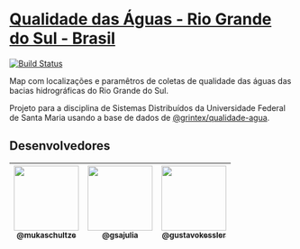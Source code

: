 # [Qualidade das Águas - Rio Grande do Sul - Brasil](https://mukaschultze.github.io/qualidade-agua/)

[![Build Status](https://travis-ci.com/mukaschultze/qualidade-agua.svg?branch=master)](https://travis-ci.com/mukaschultze/qualidade-agua)

Map com localizações e paramêtros de coletas de qualidade das águas das bacias hidrográficas do Rio Grande do Sul.

Projeto para a disciplina de Sistemas Distribuídos da Universidade Federal de Santa Maria usando a base de dados de [@grintex/qualidade-agua](https://github.com/grintex/qualidade-agua).

## Desenvolvedores

| [<img src="https://github.com/mukaschultze.png?size=115" width=115><br><sub>@mukaschultze</sub>](https://github.com/mukaschultze) | [<img src="https://github.com/gsajulia.png?size=115" width=115><br><sub>@gsajulia</sub>](https://github.com/gsajulia) | [<img src="https://github.com/gustavokessler.png?size=115" width=115><br><sub>@gustavokessler</sub>](https://github.com/gustavokessler) |
| :-------------------------------------------------------------------------------------------------------------------------------: | :-------------------------------------------------------------------------------------------------------------------: | --------------------------------------------------------------------------------------------------------------------------------------- |
